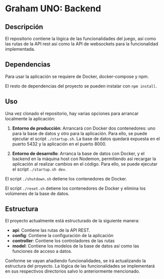# Graham UNO: Backend

## Descripción

El repositorio contiene la lógica de las funcionalidades del juego, así como las rutas de la API rest así como la API de websockets para la funcionalidad implementada.

## Dependencias

Para usar la aplicación se requiere de Docker, docker-compose y npm.

El resto de dependencias del proyecto se pueden instalar con `npm install`.

## Uso

Una vez clonado el repositorio, hay varias opciones para arrancar localmente la aplicación:

1. **Entorno de producción**: Arrancará con Docker dos contenedores: uno para la base de datos y otro para la aplicación. Para ello, se puede ejecutar el script `./startup.sh`. La base de datos quedará expuesta en el puerto 5432 y la aplicación en el puerto 8000.

2. **Entorno de desarrollo**: Arranca la base de datos con Docker, y el backend en la máquina host con Nodemon, permitiendo así recargar la aplicación al realizar cambios en el código. Para ello, se puede ejecutar el script `./startup.sh dev`.

El script `./shutdown.sh` detiene los contenedores de Docker.

El script `./reset.sh` detiene los contenedores de Docker y elimina los volúmenes de la base de datos.

## Estructura

El proyecto actualmente está estructurado de la siguiente manera:

- **api**: Contiene las rutas de la API REST.
- **config**: Contiene la configuración de la aplicación
- **controller**: Contiene los controladores de las rutas
- **model**: Contiene los modelos de la base de datos así como las funciones de acceso a datos.

Conforme se vayan añadiendo funcionalidades, se irá actualizando la estructura del proyecto. La lógica de las funcionalidades se implementará en sus respectivos directorios salvo lo anteriormente mencionado.
